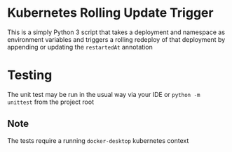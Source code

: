 # Kubernetes Rolling Update Trigger
This is a simply Python 3 script that takes a deployment and namespace as environment variables
and triggers a rolling redeploy of that deployment by appending or updating the `restartedAt` annotation

# Testing

The unit test may be run in the usual way via your IDE or `python -m unittest` from the project root 

## Note
The tests require a running `docker-desktop` kubernetes context